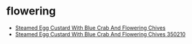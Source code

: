 # flowering

 * [Steamed Egg Custard With Blue Crab And Flowering Chives](../../index/s/steamed-egg-custard-with-blue-crab-and-flowering-chives-350210.json)
 * [Steamed Egg Custard With Blue Crab And Flowering Chives 350210](../../index/s/steamed-egg-custard-with-blue-crab-and-flowering-chives-350210.json)
